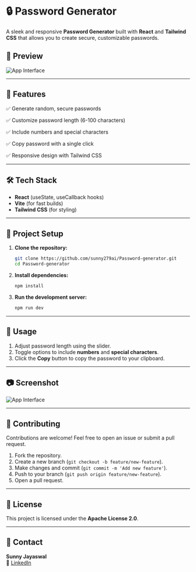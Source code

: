 # 🔒 Password Generator

A sleek and responsive **Password Generator** built with **React** and **Tailwind CSS** that allows you to create secure, customizable passwords.

## 📸 Preview

![App Interface](assets/password-generator.png)


---

## 🚀 Features

✅ Generate random, secure passwords

✅ Customize password length (6-100 characters)

✅ Include numbers and special characters

✅ Copy password with a single click

✅ Responsive design with Tailwind CSS

---

## 🛠️ Tech Stack

- **React** (useState, useCallback hooks)
- **Vite** (for fast builds)
- **Tailwind CSS** (for styling)

---

## 📂 Project Setup

1. **Clone the repository:**

   ```bash
   git clone https://github.com/sunny279ai/Password-generator.git
   cd Password-generator
   ```

2. **Install dependencies:**

   ```bash
   npm install
   ```

3. **Run the development server:**

   ```bash
   npm run dev
   ```

---

## 📌 Usage

1. Adjust password length using the slider.
2. Toggle options to include **numbers** and **special characters**.
3. Click the **Copy** button to copy the password to your clipboard.

---

## 📷 Screenshot

![App Interface](assets/password-generator.png)

---

## 🤝 Contributing

Contributions are welcome! Feel free to open an issue or submit a pull request.

1. Fork the repository.
2. Create a new branch (`git checkout -b feature/new-feature`).
3. Make changes and commit (`git commit -m 'Add new feature'`).
4. Push to your branch (`git push origin feature/new-feature`).
5. Open a pull request.

---

## 📜 License

This project is licensed under the **Apache License 2.0**.

---

## 📧 Contact

**Sunny Jayaswal**  
📩 [LinkedIn](https://www.linkedin.com/in/sunny-jayaswal-413358248)
